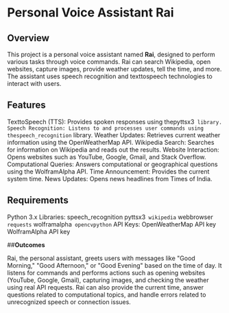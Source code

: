 # Personal Voice Assistant  Rai

## Overview

This project is a personal voice assistant named **Rai**, designed to perform various tasks through voice commands. Rai can search Wikipedia, open websites, capture images, provide weather updates, tell the time, and more. The assistant uses speech recognition and texttospeech technologies to interact with users.

## Features

 TexttoSpeech (TTS): Provides spoken responses using thepyttsx3` library.
 Speech Recognition: Listens to and processes user commands using thespeech_recognition` library.
 Weather Updates: Retrieves current weather information using the OpenWeatherMap API.
 Wikipedia Search: Searches for information on Wikipedia and reads out the results.
 Website Interaction: Opens websites such as YouTube, Google, Gmail, and Stack Overflow.
 Computational Queries: Answers computational or geographical questions using the WolframAlpha API.
 Time Announcement: Provides the current system time.
 News Updates: Opens news headlines from Times of India.

## Requirements

 Python 3.x
 Libraries:
  speech_recognition
  pyttsx3`
  wikipedia`
  webbrowser`
  requests`
  wolframalpha`
  opencvpython` 
 API Keys:
   OpenWeatherMap API key
   WolframAlpha API key

##**Outcomes**

Rai, the personal assistant, greets users with messages like "Good Morning," "Good Afternoon," or "Good Evening" based on the time of day. It listens for commands and performs actions such as opening websites (YouTube, Google, Gmail), capturing images, and checking the weather using real API requests. Rai can also provide the current time, answer questions related to computational topics, and handle errors related to unrecognized speech or connection issues.
